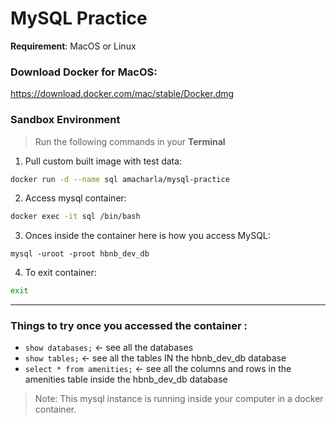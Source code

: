 # MySQL Practice

**Requirement**: MacOS or Linux


### Download Docker for MacOS:

<https://download.docker.com/mac/stable/Docker.dmg>

### Sandbox Environment

> Run the following commands in your **Terminal**

1. Pull custom built image with test data: 
```bash
docker run -d --name sql amacharla/mysql-practice
```

2. Access mysql container:
```bash
docker exec -it sql /bin/bash
```

3. Onces inside the container here is how you access MySQL:
```
mysql -uroot -proot hbnb_dev_db
```

4. To exit container:
```bash
exit
```

---

### Things to try once you accessed the container :
- `show databases;` <- see all the databases
- `show tables;` <- see all the tables IN the hbnb_dev_db database
- `select * from amenities;` <- see all the columns and rows in the amenities table inside the hbnb_dev_db database



> Note: This mysql instance is running inside your computer in a docker container.
